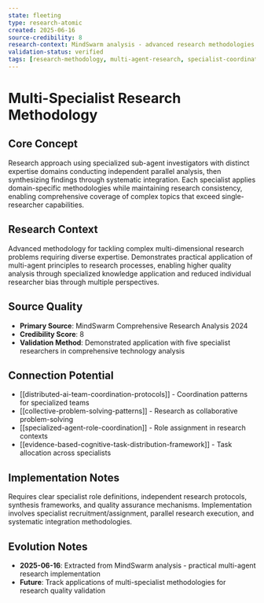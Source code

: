 ```yaml
---
state: fleeting
type: research-atomic
created: 2025-06-16
source-credibility: 8
research-context: MindSwarm analysis - advanced research methodologies
validation-status: verified
tags: [research-methodology, multi-agent-research, specialist-coordination, comprehensive-analysis, distributed-investigation]
---
```


# Multi-Specialist Research Methodology

## Core Concept

Research approach using specialized sub-agent investigators with distinct expertise domains conducting independent parallel analysis, then synthesizing findings through systematic integration. Each specialist applies domain-specific methodologies while maintaining research consistency, enabling comprehensive coverage of complex topics that exceed single-researcher capabilities.

## Research Context

Advanced methodology for tackling complex multi-dimensional research problems requiring diverse expertise. Demonstrates practical application of multi-agent principles to research processes, enabling higher quality analysis through specialized knowledge application and reduced individual researcher bias through multiple perspectives.

## Source Quality

- **Primary Source**: MindSwarm Comprehensive Research Analysis 2024
- **Credibility Score**: 8
- **Validation Method**: Demonstrated application with five specialist researchers in comprehensive technology analysis

## Connection Potential

- [[distributed-ai-team-coordination-protocols]] - Coordination patterns for specialized teams
- [[collective-problem-solving-patterns]] - Research as collaborative problem-solving
- [[specialized-agent-role-coordination]] - Role assignment in research contexts
- [[evidence-based-cognitive-task-distribution-framework]] - Task allocation across specialists

## Implementation Notes

Requires clear specialist role definitions, independent research protocols, synthesis frameworks, and quality assurance mechanisms. Implementation involves specialist recruitment/assignment, parallel research execution, and systematic integration methodologies.

## Evolution Notes

- **2025-06-16**: Extracted from MindSwarm analysis - practical multi-agent research implementation
- **Future**: Track applications of multi-specialist methodologies for research quality validation